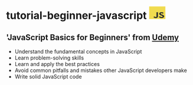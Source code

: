 # tutorial-beginner-javascript <a href="https://developer.mozilla.org/en-US/docs/Web/JavaScript" target="_blank" rel="noreferrer"> <img src="https://raw.githubusercontent.com/devicons/devicon/master/icons/javascript/javascript-original.svg" alt="javascript" width="45" height="35"/> </a>

## 'JavaScript Basics for Beginners' from [Udemy](https://www.udemy.com/course/javascript-basics-for-beginners/)

- Understand the fundamental concepts in JavaScript
- Learn problem-solving skills
- Learn and apply the best practices
- Avoid common pitfalls and mistakes other JavaScript developers make
- Write solid JavaScript code

